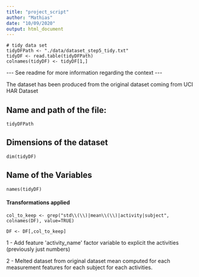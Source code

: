 ```yaml
---
title: "project_script"
author: "Mathias"
date: "10/09/2020"
output: html_document
---
```


```{r setup, include=FALSE}
# tidy data set
tidyDFPath <- "./data/dataset_step5_tidy.txt"
tidyDF <- read.table(tidyDFPath)
colnames(tidyDF) <- tidyDF[1,]

```

--- See readme for more information regarding the context ---

The dataset has been produced from the original dataset coming from UCI HAR Dataset

## Name and path of the file:
```{r}
tidyDFPath
```

## Dimensions of the dataset
```{r}
dim(tidyDF)
```

## Name of the Variables

```{r}
names(tidyDF)
```

#### Transformations applied

```{r}
col_to_keep <- grep("std\\(\\)|mean\\(\\)|activity|subject", colnames(DF), value=TRUE)

DF <- DF[,col_to_keep]

```

1 - Add feature 'activity_name' factor variable to explicit the activities (previously just numbers)

2 - Melted dataset from original dataset mean computed for each measurement features for each subject for each activities.